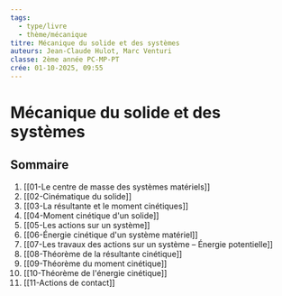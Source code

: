 ```yaml
---
tags:
  - type/livre
  - thème/mécanique
titre: Mécanique du solide et des systèmes
auteurs: Jean-Claude Hulot, Marc Venturi
classe: 2ème année PC-MP-PT
crée: 01-10-2025, 09:55
---
```


# Mécanique du solide et des systèmes

## Sommaire
1. [[01-Le centre de masse des systèmes matériels]]
2. [[02-Cinématique du solide]]
3. [[03-La résultante et le moment cinétiques]]
4. [[04-Moment cinétique d'un solide]]
5. [[05-Les actions sur un système]]
6. [[06-Énergie cinétique d'un système matériel]]
7. [[07-Les travaux des actions sur un système – Énergie potentielle]]
8. [[08-Théorème de la résultante cinétique]]
9. [[09-Théorème du moment cinétique]]
10. [[10-Théorème de l'énergie cinétique]]
11. [[11-Actions de contact]]